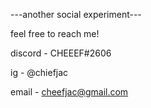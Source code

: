---another social experiment---

feel free to reach me!

discord - CHEEEF#2606

ig - @chiefjac

email - cheefjac@gmail.com
